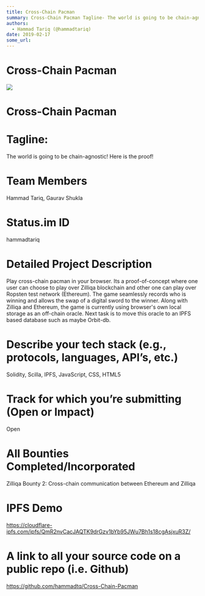 ```yaml
---
title: Cross-Chain Pacman
summary: Cross-Chain Pacman Tagline- The world is going to be chain-agnostic! Here is the proof! Team Members Hammad Tariq, Gaurav Shukla Status.im ID hammadtariq Detailed Project Description Play cross-chain pacman in your browser. Its a proof-of-concept where one user can choose to play over Zilliqa blockchain and other one can play over Ropsten test network (Ethereum). The game seamlessly records who is winning and allows the swap of a digital sword to the winner. Along with Zilliqa and Ethereum, the
authors:
  - Hammad Tariq (@hammadtariq)
date: 2019-02-17
some_url: 
---
```


# Cross-Chain Pacman

![](https://api.kauri.io:443/ipfs/QmYSMq6c4qRizttAju8syD6UAhtq6A1iUgi2Nxex3DBZFZ)
# Cross-Chain Pacman


# Tagline: 
The world is going to be chain-agnostic! Here is the proof!


# Team Members
Hammad Tariq, Gaurav Shukla


# Status.im ID
hammadtariq


# Detailed Project Description
Play cross-chain pacman in your browser. Its a proof-of-concept where one user can choose to play over Zilliqa blockchain and other one can play over Ropsten test network (Ethereum). The game seamlessly records who is winning and allows the swap of a digital sword to the winner. Along with Zilliqa and Ethereum, the game is currently using browser's own local storage as an off-chain oracle. Next task is to move this oracle to an IPFS based database such as maybe Orbit-db.


# Describe your tech stack (e.g., protocols, languages, API’s, etc.)
Solidity, Scilla, IPFS, JavaScript, CSS, HTML5


# Track for which you’re submitting (Open or Impact)
Open

# All Bounties Completed/Incorporated
Zilliqa Bounty 2: Cross-chain communication between Ethereum and Zilliqa

# IPFS Demo
https://cloudflare-ipfs.com/ipfs/QmR2nvCacJAQTK9drGzv1bYb95JWu7Bh1s18cgAsjxuR3Z/

# A link to all your source code on a public repo (i.e. Github)
https://github.com/hammadtq/Cross-Chain-Pacman



